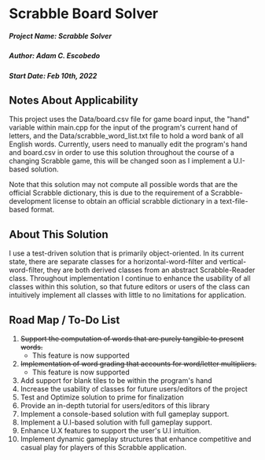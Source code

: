 # Scrabble Board Solver

##### Project Name: Scrabble Solver
##### Author: Adam C. Escobedo
##### Start Date: Feb 10th, 2022

## Notes About Applicability

This project uses the Data/board.csv file for game board input, the "hand" variable within main.cpp for the input of the program's current hand of letters, and the Data/scrabble_word_list.txt file to hold a word bank of all English words. Currently, users need to manually edit the program's hand and board.csv in order to use this solution throughout the course of a changing Scrabble game, this will be changed soon as I implement a U.I-based solution.

Note that this solution may not compute all possible words that are the official Scrabble dictionary, this is due to the requirement of a Scrabble-development license to obtain an official scrabble dictionary in a text-file-based format.

## About This Solution

I use a test-driven solution that is primarily object-oriented. In its current state, there are separate classes for a horizontal-word-filter and vertical-word-filter, they are both derived classes from an abstract Scrabble-Reader class. Throughout implementation I continue to enhance the usability of all classes within this solution, so that future editors or users of the class can intuitively implement all classes with little to no limitations for application.

## Road Map / To-Do List

1. ~~Support the computation of words that are purely tangible to present words.~~
    - This feature is now supported
2. ~~Implementation of word grading that accounts for word/letter multipliers.~~
    - This feature is now supported
3. Add support for blank tiles to be within the program's hand
4. Increase the usability of classes for future users/editors of the project
5. Test and Optimize solution to prime for finalization
6. Provide an in-depth tutorial for users/editors of this library
7. Implement a console-based solution with full gameplay support.
8. Implement a U.I-based solution with full gameplay support.
9. Enhance U.X features to support the user's U.I intuition.
10. Implement dynamic gameplay structures that enhance competitive and casual play for players of this Scrabble application.
